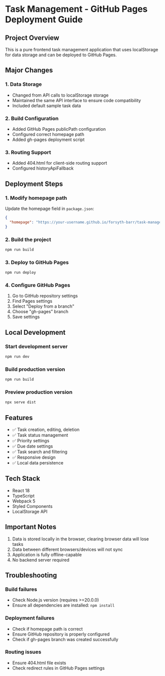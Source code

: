 # Task Management - GitHub Pages Deployment Guide

## Project Overview

This is a pure frontend task management application that uses localStorage for data storage and can be deployed to GitHub Pages.

## Major Changes

### 1. Data Storage

- Changed from API calls to localStorage storage
- Maintained the same API interface to ensure code compatibility
- Included default sample task data

### 2. Build Configuration

- Added GitHub Pages publicPath configuration
- Configured correct homepage path
- Added gh-pages deployment script

### 3. Routing Support

- Added 404.html for client-side routing support
- Configured historyApiFallback

## Deployment Steps

### 1. Modify homepage path

Update the homepage field in `package.json`:

```json
{
  "homepage": "https://your-username.github.io/forsyth-barr/task-management"
}
```

### 2. Build the project

```bash
npm run build
```

### 3. Deploy to GitHub Pages

```bash
npm run deploy
```

### 4. Configure GitHub Pages

1. Go to GitHub repository settings
2. Find Pages settings
3. Select "Deploy from a branch"
4. Choose "gh-pages" branch
5. Save settings

## Local Development

### Start development server

```bash
npm run dev
```

### Build production version

```bash
npm run build
```

### Preview production version

```bash
npx serve dist
```

## Features

- ✅ Task creation, editing, deletion
- ✅ Task status management
- ✅ Priority settings
- ✅ Due date settings
- ✅ Task search and filtering
- ✅ Responsive design
- ✅ Local data persistence

## Tech Stack

- React 18
- TypeScript
- Webpack 5
- Styled Components
- LocalStorage API

## Important Notes

1. Data is stored locally in the browser, clearing browser data will lose tasks
2. Data between different browsers/devices will not sync
3. Application is fully offline-capable
4. No backend server required

## Troubleshooting

### Build failures

- Check Node.js version (requires >=20.0.0)
- Ensure all dependencies are installed: `npm install`

### Deployment failures

- Check if homepage path is correct
- Ensure GitHub repository is properly configured
- Check if gh-pages branch was created successfully

### Routing issues

- Ensure 404.html file exists
- Check redirect rules in GitHub Pages settings
